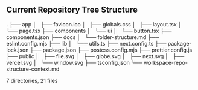 ## Current Repository Tree Structure
.
├── app
│   ├── favicon.ico
│   ├── globals.css
│   ├── layout.tsx
│   └── page.tsx
├── components
│   └── ui
│       └── button.tsx
├── components.json
├── docs
│   └── folder-structure.md
├── eslint.config.mjs
├── lib
│   └── utils.ts
├── next.config.ts
├── package-lock.json
├── package.json
├── postcss.config.mjs
├── prettier.config.js
├── public
│   ├── file.svg
│   ├── globe.svg
│   ├── next.svg
│   ├── vercel.svg
│   └── window.svg
├── tsconfig.json
└── workspace-repo-structure-context.md

7 directories, 21 files
